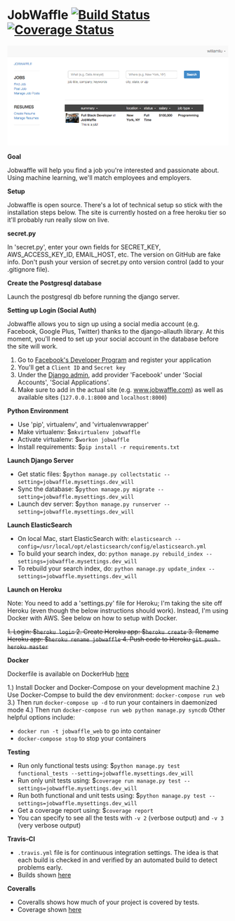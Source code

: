 JobWaffle  [![Build Status](https://travis-ci.org/WilliamQLiu/job-waffle.svg?branch=master)](https://travis-ci.org/WilliamQLiu/job-waffle)  [![Coverage Status](https://coveralls.io/repos/WilliamQLiu/job-waffle/badge.svg?branch=master)](https://coveralls.io/r/WilliamQLiu/job-waffle?branch=master)
======

![Prototype](https://github.com/WilliamQLiu/job-waffle/blob/master/docs/search.png "Prototype")


**Goal**

Jobwaffle will help you find a job you're interested and passionate about.  Using machine learning, we'll match employees and employers.

**Setup**

Jobwaffle is open source.  There's a lot of technical setup so stick with the installation steps below.  The site is currently hosted on a free heroku tier so it'll probably run really slow on live.


**secret.py**

In 'secret.py', enter your own fields for SECRET_KEY, AWS_ACCESS_KEY_ID, EMAIL_HOST, etc.  The version on GitHub are fake info.  Don't push your version of secret.py onto version control (add to your .gitignore file).


**Create the Postgresql database**

Launch the postgresql db before running the django server.


**Setting up Login (Social Auth)**

Jobwaffle allows you to sign up using a social media account (e.g. Facebook, Google Plus, Twitter) thanks to the django-allauth library.  At this moment, you'll need to set up your social account in the database before the site will work.

1. Go to [Facebook's Developer Program](https://developers.facebook.com/apps/) and register your application
2. You'll get a `Client ID` and `Secret key`
3. Under the [Django admin](http://localhost:8000/admin/socialaccount/socialapp/add/), add provider 'Facebook' under 'Social Accounts', 'Social Applications'.
4. Make sure to add in the actual site (e.g. www.jobwaffle.com) as well as available sites (`127.0.0.1:8000` and `localhost:8000`)


**Python Environment**

*  Use 'pip', virtualenv', and 'virtualenvwrapper'
*  Make virtualenv: $`mkvirtualenv jobwaffle`
*  Activate virtualenv: $`workon jobwaffle`
*  Install requirements: $`pip install -r requirements.txt`


**Launch Django Server**

*  Get static files: $`python manage.py collectstatic --setting=jobwaffle.mysettings.dev_will`
*  Sync the database: $`python manage.py migrate --setting=jobwaffle.mysettings.dev_will`
*  Launch dev server: $`python manage.py runserver --setting=jobwaffle.mysettings.dev_will`


**Launch ElasticSearch**

*  On local Mac, start ElasticSearch with: `elasticsearch --config=/usr/local/opt/elasticsearch/config/elasticsearch.yml`
*  To build your search index, do: `python manage.py rebuild_index --settings=jobwaffle.mysettings.dev_will`
*  To rebuild your search index, do: `python manage.py update_index --settings=jobwaffle.mysettings.dev_will`


**Launch on Heroku**

Note: You need to add a 'settings.py' file for Heroku; I'm taking the site off Heroku (even though the below instructions should work).  Instead, I'm using Docker with AWS.  See below on how to setup with Docker.

~~1. Login: $`heroku login`
2. Create Heroku app: $`heroku create`
3. Rename Heroku app: $`heroku rename jobwaffle`
4. Push code to Heroku `git push heroku master`~~


**Docker**

Dockerfile is available on DockerHub [here](https://registry.hub.docker.com/u/williamqliu/job-waffle/dockerfile/)

1.) Install Docker and Docker-Compose on your development machine
2.) Use Docker-Compse to build the dev environment:  `docker-compose run web`
3.) Then run `docker-compose up -d` to run your containers in daemonized mode
4.) Then run `docker-compose run web python manage.py syncdb`
Other helpful options include:
*  `docker run -t jobwaffle_web` to go into container
*  `docker-compose stop` to stop your containers

**Testing**

* Run only functional tests using: $`python manage.py test functional_tests --setting=jobwaffle.mysettings.dev_will`
* Run only unit tests using: $`coverage run manage.py test --settings=jobwaffle.mysettings.dev_will`
* Run both functional and unit tests using: $`python manage.py test --settings=jobwaffle.mysettings.dev_will`
* Get a coverage report using: $`coverage report`
* You can specify to see all the tests with `-v 2` (verbose output) and `-v 3` (very verbose output)


**Travis-CI**

*  `.travis.yml` file is for continuous integration settings.  The idea is that each build is checked in and verified by an automated build to detect problems early.  
*  Builds shown [here](https://travis-ci.org/WilliamQLiu/job-waffle)


**Coveralls**

*  Coveralls shows how much of your project is covered by tests.  
*  Coverage shown [here](https://coveralls.io/r/WilliamQLiu/job-waffle)


